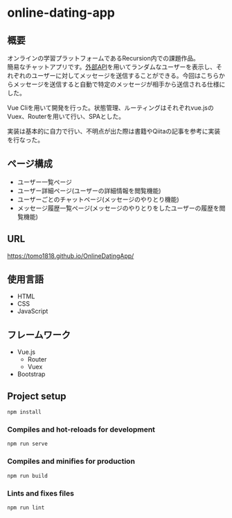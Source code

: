 # online-dating-app

## 概要

オンラインの学習プラットフォームであるRecursion内での課題作品。  
簡易なチャットアプリです。[外部API](https://randomuser.me/)を用いてランダムなユーザーを表示し、それぞれのユーザーに対してメッセージを送信することができる。今回はこちらからメッセージを送信すると自動で特定のメッセージが相手から送信される仕様にした。

Vue Cliを用いて開発を行った。状態管理、ルーティングはそれぞれvue.jsのVuex、Routerを用いて行い、SPAとした。

実装は基本的に自力で行い、不明点が出た際は書籍やQiitaの記事を参考に実装を行なった。

## ページ構成

* ユーザー一覧ページ
* ユーザー詳細ページ(ユーザーの詳細情報を閲覧機能)
* ユーザーごとのチャットページ(メッセージのやりとり機能)
* メッセージ履歴一覧ページ(メッセージのやりとりをしたユーザーの履歴を閲覧機能)

## URL

https://tomo1818.github.io/OnlineDatingApp/

## 使用言語

* HTML
* CSS
* JavaScript  

## フレームワーク

* Vue.js
  * Router
  * Vuex
* Bootstrap

## Project setup
```
npm install
```

### Compiles and hot-reloads for development
```
npm run serve
```

### Compiles and minifies for production
```
npm run build
```

### Lints and fixes files
```
npm run lint
```
